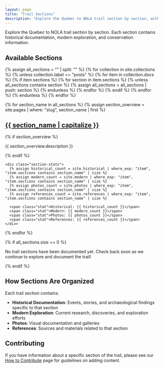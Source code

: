 ```yaml
---
layout: page
title: "Trail Sections"
description: "Explore the Quebec to NOLA trail section by section, with detailed documentation for each area"
---
```


Explore the Quebec to NOLA trail section by section. Each section contains historical documentation, modern exploration, and conservation information.

## Available Sections

{% assign all_sections = "" | split: "" %}
{% for collection in site.collections %}
  {% unless collection.label == "posts" %}
    {% for item in collection.docs %}
      {% if item.sections %}
        {% for section in item.sections %}
          {% unless all_sections contains section %}
            {% assign all_sections = all_sections | push: section %}
          {% endunless %}
        {% endfor %}
      {% endif %}
    {% endfor %}
  {% endunless %}
{% endfor %}

{% for section_name in all_sections %}
  {% assign section_overview = site.pages | where: "slug", section_name | first %}
  
  <div class="section-card">
    <h2><a href="{{ site.baseurl }}/sections/{{ section_name }}/">{{ section_name | capitalize }}</a></h2>
    {% if section_overview %}
      <p>{{ section_overview.description }}</p>
    {% endif %}
    
    <div class="section-stats">
      {% assign historical_count = site.historical | where_exp: "item", "item.sections contains section_name" | size %}
      {% assign modern_count = site.modern | where_exp: "item", "item.sections contains section_name" | size %}
      {% assign photos_count = site.photos | where_exp: "item", "item.sections contains section_name" | size %}
      {% assign references_count = site.references | where_exp: "item", "item.sections contains section_name" | size %}
      
      <span class="stat">Historical: {{ historical_count }}</span>
      <span class="stat">Modern: {{ modern_count }}</span>
      <span class="stat">Photos: {{ photos_count }}</span>
      <span class="stat">References: {{ references_count }}</span>
    </div>
  </div>
{% endfor %}

{% if all_sections.size == 0 %}
  <div class="no-content">
    <p>No trail sections have been documented yet. Check back soon as we continue to explore and document the trail!</p>
  </div>
{% endif %}

## How Sections Are Organized

Each trail section contains:

- **Historical Documentation**: Events, stories, and archaeological findings specific to that section
- **Modern Exploration**: Current research, discoveries, and exploration efforts
- **Photos**: Visual documentation and galleries
- **References**: Sources and materials related to that section

## Contributing

If you have information about a specific section of the trail, please see our [How to Contribute](/how-to-contribute/) page for guidelines on adding content.
